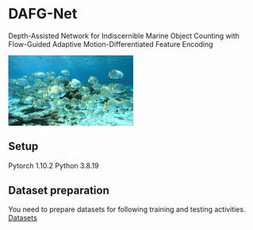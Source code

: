 # DAFG-Net
Depth-Assisted Network for Indiscernible Marine Object Counting with Flow-Guided Adaptive Motion-Differentiated Feature Encoding

<img src="./assets/images.gif" width="50%" alt="teaser" align=center />

</div>


## Setup
Pytorch 1.10.2
Python 3.8.19

## Dataset preparation 
You need to prepare datasets for following training and testing activities. [Datasets](https://drive.google.com/file/d/1WxS9cO6cAX-mbXNYFKSZvMZiT54deSpc/view?usp=sharing)
